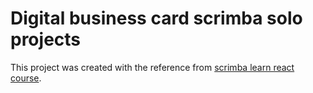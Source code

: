 # Digital business card scrimba solo projects

This project was created with the reference from  [scrimba learn react course](https://scrimba.com/learn/learnreact).

